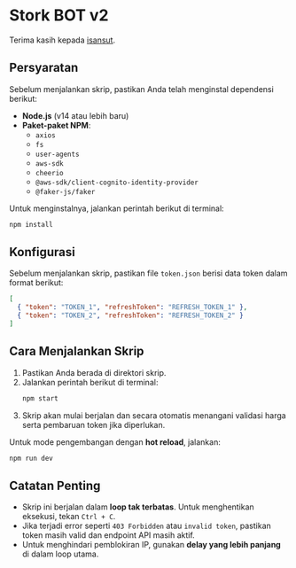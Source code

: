 # Stork BOT v2

Terima kasih kepada [isansut](https://github.com/isansut/Strok-BOT).

## Persyaratan

Sebelum menjalankan skrip, pastikan Anda telah menginstal dependensi berikut:

- **Node.js** (v14 atau lebih baru)
- **Paket-paket NPM**:
  - `axios`
  - `fs`
  - `user-agents`
  - `aws-sdk`
  - `cheerio`
  - `@aws-sdk/client-cognito-identity-provider`
  - `@faker-js/faker`

Untuk menginstalnya, jalankan perintah berikut di terminal:

```sh
npm install
```

## Konfigurasi

Sebelum menjalankan skrip, pastikan file `token.json` berisi data token dalam format berikut:

```json
[
  { "token": "TOKEN_1", "refreshToken": "REFRESH_TOKEN_1" },
  { "token": "TOKEN_2", "refreshToken": "REFRESH_TOKEN_2" }
]
```

## Cara Menjalankan Skrip

1. Pastikan Anda berada di direktori skrip.
2. Jalankan perintah berikut di terminal:
   ```sh
   npm start
   ```
3. Skrip akan mulai berjalan dan secara otomatis menangani validasi harga serta pembaruan token jika diperlukan.

Untuk mode pengembangan dengan **hot reload**, jalankan:

```sh
npm run dev
```

## Catatan Penting

- Skrip ini berjalan dalam **loop tak terbatas**. Untuk menghentikan eksekusi, tekan `Ctrl + C`.
- Jika terjadi error seperti `403 Forbidden` atau `invalid token`, pastikan token masih valid dan endpoint API masih aktif.
- Untuk menghindari pemblokiran IP, gunakan **delay yang lebih panjang** di dalam loop utama.
